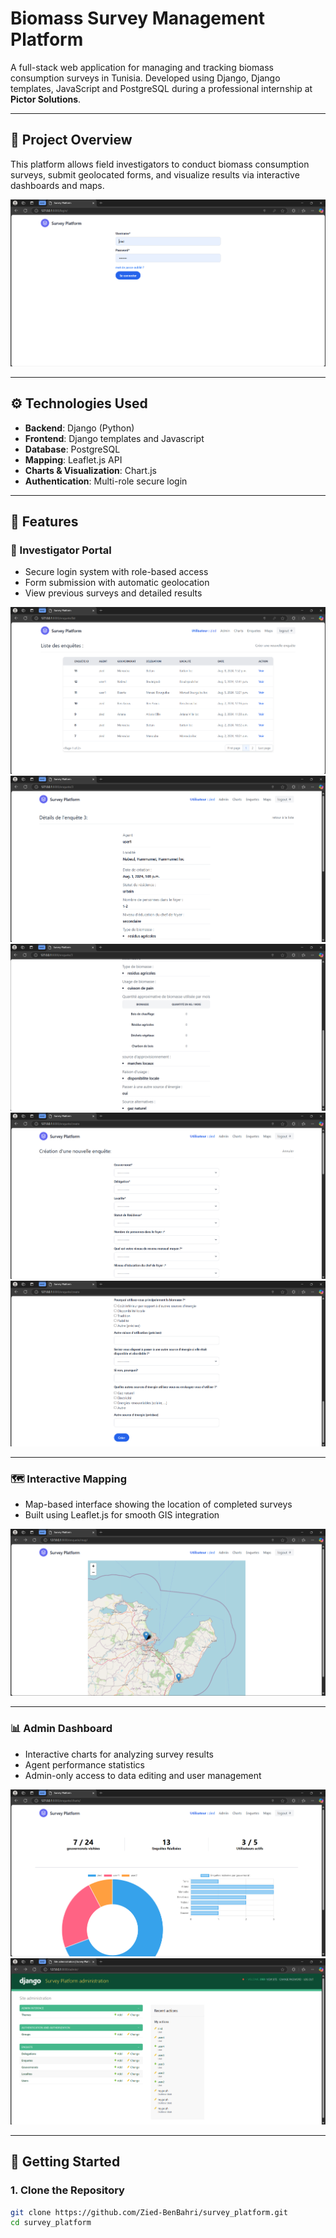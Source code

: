 # Biomass Survey Management Platform

A full-stack web application for managing and tracking biomass consumption surveys in Tunisia. Developed using Django, Django templates, JavaScript and PostgreSQL during a professional internship at **Pictor Solutions**.

---

## 📝 Project Overview

This platform allows field investigators to conduct biomass consumption surveys, submit geolocated forms, and visualize results via interactive dashboards and maps.

![Login Page](images/figure_2.png)

---

## ⚙️ Technologies Used

- **Backend**: Django (Python)
- **Frontend**: Django templates and Javascript
- **Database**: PostgreSQL
- **Mapping**: Leaflet.js API
- **Charts & Visualization**: Chart.js
- **Authentication**: Multi-role secure login

---

## 🎯 Features

### 🧾 Investigator Portal

- Secure login system with role-based access
- Form submission with automatic geolocation
- View previous surveys and detailed results

![Dashboard](images/figure_9.png)  
![Survey Detail](images/figure_12.png)
![Survey Detail](images/figure_12a.png)
![Survey Detail](images/figure_12b.png)
![Survey Detail](images/figure_12c.png)

---

### 🗺️ Interactive Mapping

- Map-based interface showing the location of completed surveys
- Built using Leaflet.js for smooth GIS integration

![Map View](images/figure_14.png)

---

### 📊 Admin Dashboard

- Interactive charts for analyzing survey results
- Agent performance statistics
- Admin-only access to data editing and user management

![Admin Charts](images/figure_15.png)  
![Admin Panel](images/figure_18.png)

---

## 🚀 Getting Started

### 1. Clone the Repository

```bash
git clone https://github.com/Zied-BenBahri/survey_platform.git
cd survey_platform
```
